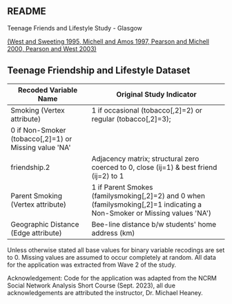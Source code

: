 ## README

Teenage Friends and Lifestyle Study - Glasgow

[(West and Sweeting 1995, Michell and Amos 1997, Pearson and Michell 2000, Pearson and West 2003)](https://www.stats.ox.ac.uk/~snijders/siena/Glasgow_data.htm)


## Teenage Friendship and Lifestyle Dataset

|        Recoded Variable Name         |                               Original Study Indicator                           |
|------------------------------------- | ---------------------------------------------------------------------------------| 
|     Smoking (Vertex attribute)       |  1 if occasional (tobacco[,2]=2) or regular (tobacco[,2]=3); 
0 if Non-Smoker (tobacco[,2]=1) or Missing value 'NA' |
|           friendship.2               |  Adjacency matrix; structural zero coerced to 0, close (ij=1) & best friend (ij=2) to 1|
| Parent Smoking (Vertex attribute)    |  1 if Parent Smokes (familysmoking[,2]=2) and 0 when (familysmoking[,2]=1 indicating a Non-Smoker or Missing values 'NA') |
| Geographic Distance (Edge attribute) |                   Bee-line distance b/w students' home address (km)              |

Unless otherwise stated all base values for binary variable recodings are set to 0. Missing values are assumed to occur
completely at random. All data for the application was extracted from Wave 2 of the study.

Acknowledgement: Code for the application was adapted from the NCRM Social Network Analysis Short Course (Sept. 2023),
all due acknowledgements are attributed the instructor, Dr. Michael Heaney.
